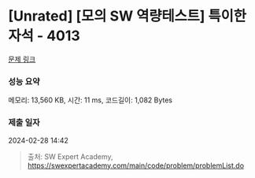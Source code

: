 # [Unrated] [모의 SW 역량테스트] 특이한 자석 - 4013 

[문제 링크](https://swexpertacademy.com/main/code/problem/problemDetail.do?contestProbId=AWIeV9sKkcoDFAVH) 

### 성능 요약

메모리: 13,560 KB, 시간: 11 ms, 코드길이: 1,082 Bytes

### 제출 일자

2024-02-28 14:42



> 출처: SW Expert Academy, https://swexpertacademy.com/main/code/problem/problemList.do